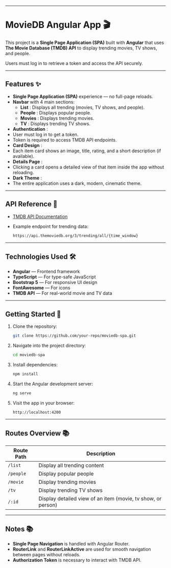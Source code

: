
---

# MovieDB Angular App 🎬

This project is a **Single Page Application (SPA)** built with **Angular** that uses **The Movie Database (TMDB) API** to display trending movies, TV shows, and people.

Users must log in to retrieve a token and access the API securely.

---

## Features ✨

* **Single Page Application (SPA)** experience — no full-page reloads.
* **Navbar** with 4 main sections:
  * **List** : Displays all trending (movies, TV shows, and people).
  * **People** : Displays popular people.
  * **Movies** : Displays trending movies.
  * **TV** : Displays trending TV shows.
* **Authentication** :
* User must log in to get a token.
* Token is required to access TMDB API endpoints.
* **Card Design** :
* Each item card shows an image, title, rating, and a short description (if available).
* **Details Page** :
* Clicking a card opens a detailed view of that item inside the app without reloading.
* **Dark Theme** :
* The entire application uses a dark, modern, cinematic theme.

---

## API Reference 🔗

* [TMDB API Documentation](https://developer.themoviedb.org/reference/intro/getting-started)
* Example endpoint for trending data:

  ```
  https://api.themoviedb.org/3/trending/all/{time_window}
  ```

---

## Technologies Used 🛠️

* **Angular** — Frontend framework
* **TypeScript** — For type-safe JavaScript
* **Bootstrap 5** — For responsive UI design
* **FontAwesome** — For icons
* **TMDB API** — For real-world movie and TV data

---

## Getting Started 🚀

1. Clone the repository:

   ```bash
   git clone https://github.com/your-repo/moviedb-spa.git
   ```
2. Navigate into the project directory:

   ```bash
   cd moviedb-spa
   ```
3. Install dependencies:

   ```bash
   npm install
   ```
4. Start the Angular development server:

   ```bash
   ng serve
   ```
5. Visit the app in your browser:

   ```
   http://localhost:4200
   ```

---

## Routes Overview 📚

| Route Path  | Description                                                  |
| ----------- | ------------------------------------------------------------ |
| `/list`   | Display all trending content                                 |
| `/people` | Display popular people                                       |
| `/movie`  | Display trending movies                                      |
| `/tv`     | Display trending TV shows                                    |
| `/:id`    | Display detailed view of an item (movie, tv show, or person) |

---

## Notes 📚

* **Single Page Navigation** is handled with Angular Router.
* **RouterLink** and **RouterLinkActive** are used for smooth navigation between pages without reloads.
* **Authorization Token** is necessary to interact with TMDB API.
